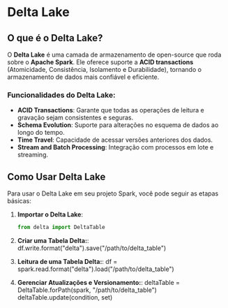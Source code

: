 # Delta Lake

## O que é o Delta Lake?

O **Delta Lake** é uma camada de armazenamento de open-source que roda sobre o **Apache Spark**. Ele oferece suporte a **ACID transactions** (Atomicidade, Consistência, Isolamento e Durabilidade), tornando o armazenamento de dados mais confiável e eficiente.

### Funcionalidades do Delta Lake:

- **ACID Transactions**: Garante que todas as operações de leitura e gravação sejam consistentes e seguras.
- **Schema Evolution**: Suporte para alterações no esquema de dados ao longo do tempo.
- **Time Travel**: Capacidade de acessar versões anteriores dos dados.
- **Stream and Batch Processing**: Integração com processos em lote e streaming.

## Como Usar Delta Lake

Para usar o Delta Lake em seu projeto Spark, você pode seguir as etapas básicas:

1. **Importar o Delta Lake**:
   ```python
   from delta import DeltaTable

2. **Criar uma Tabela Delta:**:
df.write.format("delta").save("/path/to/delta_table")

3. **Leitura de uma Tabela Delta:**:
df = spark.read.format("delta").load("/path/to/delta_table")

4. **Gerenciar Atualizações e Versionamento:**:
deltaTable = DeltaTable.forPath(spark, "/path/to/delta_table")
deltaTable.update(condition, set)